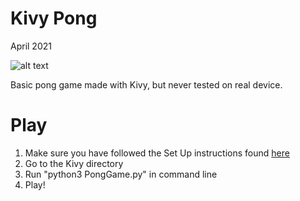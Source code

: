 # Kivy Pong
April 2021

![alt text](https://github.com/LiljaKiiski/arcade-games/blob/master/images/kivypong.png)

Basic pong game made with Kivy, but never tested on real device.

# Play
1. Make sure you have followed the Set Up instructions found [here](https://github.com/LiljaKiiski/Arcade/blob/master/README.md)
2. Go to the Kivy directory
3. Run "python3 PongGame.py" in command line
4. Play!
